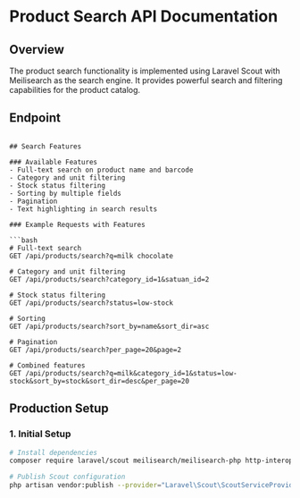 # Product Search API Documentation

## Overview
The product search functionality is implemented using Laravel Scout with Meilisearch as the search engine. It provides powerful search and filtering capabilities for the product catalog.

## Endpoint
```

## Search Features

### Available Features
- Full-text search on product name and barcode
- Category and unit filtering
- Stock status filtering
- Sorting by multiple fields
- Pagination
- Text highlighting in search results

### Example Requests with Features

```bash
# Full-text search
GET /api/products/search?q=milk chocolate

# Category and unit filtering
GET /api/products/search?category_id=1&satuan_id=2

# Stock status filtering
GET /api/products/search?status=low-stock

# Sorting
GET /api/products/search?sort_by=name&sort_dir=asc

# Pagination
GET /api/products/search?per_page=20&page=2

# Combined features
GET /api/products/search?q=milk&category_id=1&status=low-stock&sort_by=stock&sort_dir=desc&per_page=20
```

## Production Setup

### 1. Initial Setup
```bash
# Install dependencies
composer require laravel/scout meilisearch/meilisearch-php http-interop/http-factory-guzzle

# Publish Scout configuration
php artisan vendor:publish --provider="Laravel\Scout\ScoutServiceProvider"